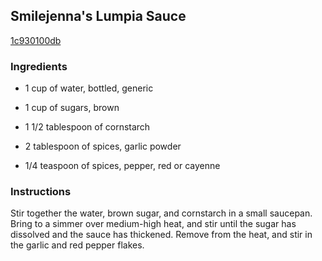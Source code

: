 ## Smilejenna's Lumpia Sauce

[1c930100db](http://allrecipes.com/recipe/smilejennas-lumpia-sauce/)

### Ingredients

 - 1 cup of water, bottled, generic

 - 1 cup of sugars, brown

 - 1 1/2 tablespoon of cornstarch

 - 2 tablespoon of spices, garlic powder

 - 1/4 teaspoon of spices, pepper, red or cayenne

### Instructions

Stir together the water, brown sugar, and cornstarch in a small saucepan. Bring to a simmer over medium-high heat, and stir until the sugar has dissolved and the sauce has thickened. Remove from the heat, and stir in the garlic and red pepper flakes.